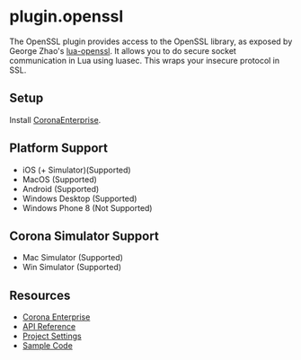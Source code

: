 # plugin.openssl

The OpenSSL plugin provides access to the OpenSSL library, as exposed by George Zhao's [lua-openssl](https://github.com/zhaozg/lua-openssl). It allows you to do secure socket communication in Lua using luasec. This wraps your insecure protocol in SSL.

## Setup

Install [CoronaEnterprise](http://coronalabs.com/products/enterprise/).

## Platform Support

* iOS (+ Simulator)(Supported)
* MacOS (Supported)
* Android (Supported)
* Windows Desktop (Supported)
* Windows Phone 8 (Not Supported)

## Corona Simulator Support

* Mac Simulator (Supported)
* Win Simulator (Supported)

## Resources

* [Corona Enterprise](http://docs.coronalabs.com/native/)
* [API Reference](http://www.openssl.org/docs/)
* [Project Settings](http://docs.coronalabs.com/plugin/openssl/index.html)
* [Sample Code](https://github.com/coronalabs/plugins-sample-openssl/)
